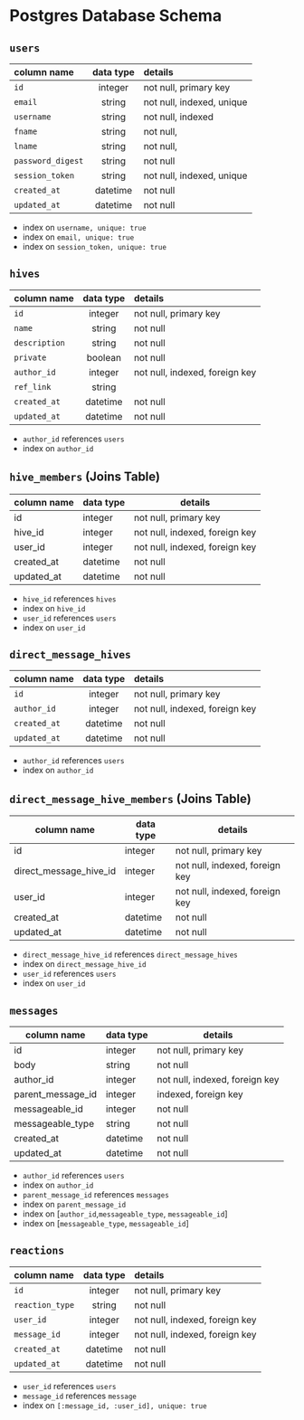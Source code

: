 # Postgres Database Schema

## `users`
| column name       | data type | details                   |
|:------------------|:---------:|:--------------------------|
| `id`              | integer   | not null, primary key     |
| `email`           | string    | not null, indexed, unique |   
| `username`        | string    | not null, indexed         |
| `fname`           | string    | not null,                 |
| `lname`           | string    | not null,                 |
| `password_digest` | string    | not null                  |
| `session_token`   | string    | not null, indexed, unique |
| `created_at`      | datetime  | not null                  |
| `updated_at`      | datetime  | not null                  |

+ index on `username, unique: true`
+ index on `email, unique: true`
+ index on `session_token, unique: true`
  
## `hives`
| column name          | data type | details                        |
|:---------------------|:---------:|:-------------------------------|
| `id`                 | integer   | not null, primary key          |
| `name`               | string    | not null                       |
| `description`        | string    | not null                       |
| `private`            | boolean   | not null                       |
| `author_id`          | integer   | not null, indexed, foreign key |
| `ref_link`           | string    |                                |
| `created_at`         | datetime  | not null                       |
| `updated_at`         | datetime  | not null                       |

+ `author_id` references `users`
+ index on `author_id`

## `hive_members` (Joins Table)
| column name 	| data type 	| details                        	|
|-------------	|-----------	|--------------------------------	|
| id          	| integer   	| not null, primary key          	|
| hive_id  	    | integer   	| not null, indexed, foreign key 	|
| user_id     	| integer   	| not null, indexed, foreign key 	|
| created_at  	| datetime  	| not null                       	|
| updated_at  	| datetime  	| not null                       	|

+ `hive_id` references `hives`
+ index on `hive_id`
+ `user_id` references `users`
+ index on `user_id`

## `direct_message_hives`
| column name          | data type | details                        |
|:---------------------|:---------:|:-------------------------------|
| `id`                 | integer   | not null, primary key          |
| `author_id`          | integer   | not null, indexed, foreign key |
| `created_at`         | datetime  | not null                       |
| `updated_at`         | datetime  | not null                       |

+ `author_id` references `users`
+ index on `author_id`

## `direct_message_hive_members` (Joins Table)
| column name               	| data type 	| details                        	|
|---------------------------	|-----------	|--------------------------------	|
| id                        	| integer   	| not null, primary key          	|
| direct_message_hive_id    	| integer   	| not null, indexed, foreign key 	|
| user_id                   	| integer   	| not null, indexed, foreign key 	|
| created_at                	| datetime  	| not null                       	|
| updated_at                	| datetime  	| not null                       	|

+ `direct_message_hive_id` references `direct_message_hives`
+ index on `direct_message_hive_id`
+ `user_id` references `users`
+ index on `user_id`

## `messages`
| column name       	| data type 	| details                        	|
|-------------------	|-----------	|--------------------------------	|
| id                	| integer   	| not null, primary key          	|
| body              	| string    	| not null                       	|
| author_id         	| integer   	| not null, indexed, foreign key 	|
| parent_message_id 	| integer   	| indexed, foreign key           	|
| messageable_id    	| integer   	| not null                       	|
| messageable_type  	| string    	| not null                       	|
| created_at        	| datetime  	| not null                       	|
| updated_at        	| datetime  	| not null                       	|

+ `author_id` references `users`
+ index on `author_id`
+ `parent_message_id` references `messages`
+ index on `parent_message_id`
+ index on [`author_id`,`messageable_type`, `messageable_id`]
+ index on [`messageable_type`, `messageable_id`]

## `reactions`
| column name       | data type | details                        |
|:------------------|:---------:|:-------------------------------|
| `id`              | integer   | not null, primary key          |
| `reaction_type`   | string    | not null                       |
| `user_id`         | integer   | not null, indexed, foreign key |
| `message_id`      | integer   | not null, indexed, foreign key |             
| `created_at`      | datetime  | not null                       |
| `updated_at`      | datetime  | not null                       |

+ `user_id` references `users`
+ `message_id` references `message`
+ index on `[:message_id, :user_id], unique: true`
